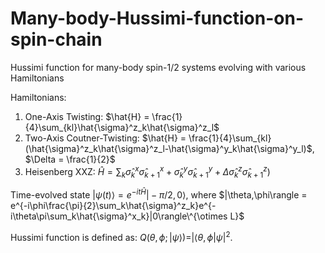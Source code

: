 # Many-body-Hussimi-function-on-spin-chain
Hussimi function for many-body spin-1/2 systems evolving with various Hamiltonians

Hamiltonians:
1. One-Axis Twisting: $\hat{H} = \frac{1}{4}\sum_{kl}\hat{\sigma}^z_k\hat{\sigma}^z_l$
2. Two-Axis Coutner-Twisting: $\hat{H} = \frac{1}{4}\sum_{kl}(\hat{\sigma}^z_k\hat{\sigma}^z_l-\hat{\sigma}^y_k\hat{\sigma}^y_l)$, $\Delta = \frac{1}{2}$
3. Heisenberg XXZ: $\hat{H} = \sum_k \hat{\sigma}^x_k\hat{\sigma}^x_{k+1} +\hat{\sigma}^y_k\hat{\sigma}^y_{k+1} + \Delta\hat{\sigma}^z_k\hat{\sigma}^z_{k+1})$

Time-evolved state
$|\psi(t)\rangle = e^{-it\hat{H}}|-\pi/2,0\rangle$, where $|\theta,\phi\rangle = e^{-i\phi\frac{\pi}{2}\sum_k\hat{\sigma}^z_k}e^{-i\theta\pi\sum_k\hat{\sigma}^x_k}|0\rangle\^{\otimes L}$

Hussimi function is defined as:
$Q(\theta,\phi;|\psi\rangle) = |\langle\theta,\phi|\psi|^2$.

